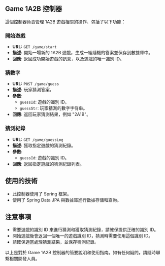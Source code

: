 ## Game 1A2B 控制器

這個控制器負責管理 1A2B 遊戲相關的操作，包括了以下功能：

### 開始遊戲

- **URL:** `GET /game/start`
- **描述:** 開始一場新的 1A2B 遊戲，生成一組隨機的答案並保存到數據庫中。
- **回應:** 返回成功開始遊戲的訊息，以及遊戲的唯一識別 ID。

### 猜數字

- **URL:** `POST /game/guess`
- **描述:** 玩家猜測答案。
- **參數:**
  - `guessId`: 遊戲的識別 ID。
  - `guessStr`: 玩家猜測的數字字符串。
- **回應:** 返回玩家猜測結果，例如 "2A1B"。
  
### 猜測紀錄

- **URL:** `GET /game/guessLog`
- **描述:** 獲取指定遊戲的猜測紀錄。
- **參數:**
  - `guessId`: 遊戲的識別 ID。
- **回應:** 返回指定遊戲的猜測紀錄列表。

## 使用的技術

- 此控制器使用了 Spring 框架。
- 使用了 Spring Data JPA 與數據庫進行數據存儲和查詢。

## 注意事項

- 需要遊戲的識別 ID 來進行猜測和獲取猜測紀錄，請確保提供正確的識別 ID。
- 開始遊戲後會返回一個唯一的遊戲識別 ID，猜測時需要使用這個識別 ID。
- 請確保適當處理猜測結果，並保存猜測紀錄。

以上是對於 Game 1A2B 控制器的簡要說明和使用指南。如有任何疑問，請隨時聯繫相關開發人員。